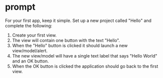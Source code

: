 # prompt
For your first app, keep it simple. Set up a new project called "Hello" and complete the following:
1. Create your first view.
2. The view will contain one button with the text "Hello".
3. When the "Hello" button is clicked it should launch a new view/model/alert.
4. The new view/model will have a single text label that says "Hello World" and an OK button.
5. When the OK button is clicked the application should go back to the first view.

